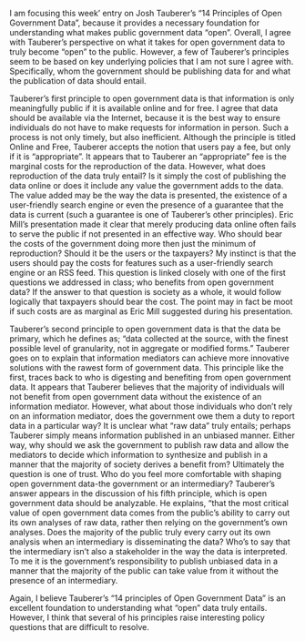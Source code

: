 I am focusing this week’ entry on Josh Tauberer’s “14 Principles of Open Government Data”, because it provides a necessary foundation for understanding what makes public government data “open”.  Overall, I agree with Tauberer’s perspective on what it takes for open government data to truly become “open” to the public. However, a few of Tauberer’s principles seem to be based on key underlying policies that I am not sure I agree with. Specifically, whom the government should be publishing data for and what the publication of data should entail. 

Tauberer’s first principle to open government data is that information is only meaningfully public if it is available online and for free. I agree that data should be available via the Internet, because it is the best way to ensure individuals do not have to make requests for information in person. Such a process is not only timely, but also inefficient. Although the principle is titled Online and Free, Tauberer accepts the notion that users pay a fee, but only if it is “appropriate”.  It appears that to Tauberer an “appropriate” fee is the marginal costs for the reproduction of the data. However, what does reproduction of the data truly entail? Is it simply the cost of publishing the data online or does it include any value the government adds to the data. The value added may be the way the data is presented, the existence of a user-friendly search engine or even the presence of a guarantee that the data is current (such a guarantee is one of Tauberer’s other principles). Eric Mill’s presentation made it clear that merely producing data online often fails to serve the public if not presented in an effective way. Who should bear the costs of the government doing more then just the minimum of reproduction? Should it be the users or the taxpayers? My instinct is that the users should pay the costs for features such as a user-friendly search engine or an RSS feed.  This question is linked closely with one of the first questions we addressed in class; who benefits from open government data? If the answer to that question is society as a whole, it would follow logically that taxpayers should bear the cost. The point may in fact be moot if such costs are as marginal as Eric Mill suggested during his presentation. 

Tauberer’s second principle to open government data is that the data be primary, which he defines as; “data collected at the source, with the finest possible level of granularity, not in aggregate or modified forms.”  Tauberer goes on to explain that information mediators can achieve more innovative solutions with the rawest form of government data. This principle like the first, traces back to who is digesting and benefiting from open government data. It appears that Tauberer believes that the majority of individuals will not benefit from open government data without the existence of an information mediator. However, what about those individuals who don’t rely on an information mediator, does the government owe them a duty to report data in a particular way? It is unclear what “raw data” truly entails; perhaps Tauberer simply means information published in an unbiased manner. Either way, why should we ask the government to publish raw data and allow the mediators to decide which information to synthesize and publish in a manner that the majority of society derives a benefit from? Ultimately the question is one of trust. Who do you feel more comfortable with shaping open government data-the government or an intermediary?  Tauberer’s answer appears in the discussion of his fifth principle, which is open government data should be analyzable. He explains, “that the most critical value of open government data comes from the public’s ability to carry out its own analyses of raw data, rather then relying on the government’s own analyses. Does the majority of the public truly every carry out its own analysis when an intermediary is disseminating the data? Who’s to say that the intermediary isn’t also a stakeholder in the way the data is interpreted. To me it is the government’s responsibility to publish unbiased data in a manner that the majority of the public can take value from it without the presence of an intermediary. 

Again, I believe Tauberer’s “14 principles of Open Government Data” is an excellent foundation to understanding what “open” data truly entails.  However, I think that several of his principles raise interesting policy questions that are difficult to resolve. 
